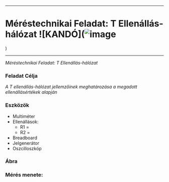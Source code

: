 ***
# Méréstechnikai Feladat: T Ellenállás-hálózat  ![KANDÓ](![image](https://github.com/user-attachments/assets/6c146ba0-a3c0-4d93-acd1-a2f0a3658355)
)
***
*Méréstechnikai Feladat: T Ellenállás-hálózat*
### Feladat Célja  
*A T ellenállás-hálózat jellemzőinek meghatározása a megadott ellenállásértékek alapján*
### Eszközök

- Multiméter    
- Ellenállások:
  - R1 =
  - R2 =
- Breadboard
- Jelgenerátor
- Oszcilloszkóp
### Ábra 




### Mérés menete:
